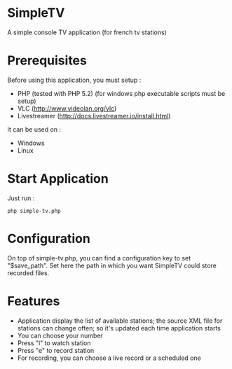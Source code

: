 # SimpleTV
A simple console TV application (for french tv stations)

# Prerequisites
Before using this application, you must setup :
* PHP (tested with PHP 5.2) (for windows php executable scripts must be setup)
* VLC (http://www.videolan.org/vlc)
* Livestreamer (http://docs.livestreamer.io/install.html)

It can be used on :
* Windows
* Linux

# Start Application
Just run :
```
php simple-tv.php
```

# Configuration
On top of simple-tv.php, you can find a configuration key to set "$save_path".
Set here the path in which you want SimpleTV could store recorded files.

# Features
* Application display the list of available stations; the source XML file for stations can change often; so it's updated each time application starts
* You can choose your number
* Press "l" to watch station
* Press "e" to record station
* For recording, you can choose a live record or a scheduled one
